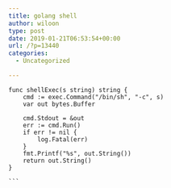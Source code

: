 ```yaml
---
title: golang shell
author: wiloon
type: post
date: 2019-01-21T06:53:54+00:00
url: /?p=13440
categories:
  - Uncategorized

---
```

<pre><code class="language-go line-numbers">func shellExec(s string) string {
    cmd := exec.Command("/bin/sh", "-c", s)
    var out bytes.Buffer

    cmd.Stdout = &out
    err := cmd.Run()
    if err != nil {
        log.Fatal(err)
    }
    fmt.Printf("%s", out.String())
    return out.String()
}

```